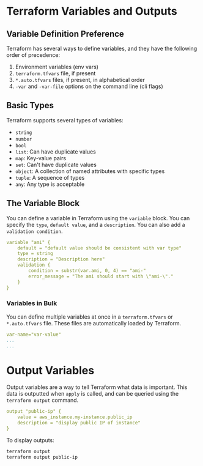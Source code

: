 # Terraform Variables and Outputs

## Variable Definition Preference

Terraform has several ways to define variables, and they have the following order of precedence:

1. Environment variables (env vars)
2. `terraform.tfvars` file, if present
3. `*.auto.tfvars` files, if present, in alphabetical order
4. `-var` and `-var-file` options on the command line (cli flags)

## Basic Types

Terraform supports several types of variables:

- `string`
- `number`
- `bool`
- `list`: Can have duplicate values
- `map`: Key-value pairs
- `set`: Can't have duplicate values
- `object`: A collection of named attributes with specific types
- `tuple`: A sequence of types
- `any`: Any type is acceptable

## The Variable Block

You can define a variable in Terraform using the `variable` block. You can specify the `type`, `default value`, and a `description`. You can also add a `validation condition`.

```yml
variable "ami" {
    default = "default value should be consistent with var type"
    type = string
    description = "Description here"
    validation {
        condition = substr(var.ami, 0, 4) == "ami-"
        error_message = "The ami should start with \"ami-\"."
    }
}
```

### Variables in Bulk

You can define multiple variables at once in a `terraform.tfvars` or `*.auto.tfvars` file. These files are automatically loaded by Terraform.

```yml
var-name="var-value"
...
...
```

# Output Variables

Output variables are a way to tell Terraform what data is important. This data is outputted when `apply` is called, and can be queried using the `terraform output` command.

```yml
output "public-ip" {
    value = aws_instance.my-instance.public_ip
    description = "display public IP of instance"
}
```

To display outputs:

```bash
terraform output
terraform output public-ip
```
